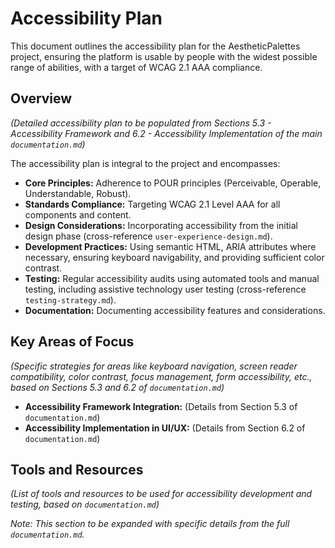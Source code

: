 # Accessibility Plan

This document outlines the accessibility plan for the AestheticPalettes project, ensuring the platform is usable by people with the widest possible range of abilities, with a target of WCAG 2.1 AAA compliance.

## Overview

_(Detailed accessibility plan to be populated from Sections 5.3 - Accessibility Framework and 6.2 - Accessibility Implementation of the main `documentation.md`)_

The accessibility plan is integral to the project and encompasses:

- **Core Principles:** Adherence to POUR principles (Perceivable, Operable, Understandable, Robust).
- **Standards Compliance:** Targeting WCAG 2.1 Level AAA for all components and content.
- **Design Considerations:** Incorporating accessibility from the initial design phase (cross-reference `user-experience-design.md`).
- **Development Practices:** Using semantic HTML, ARIA attributes where necessary, ensuring keyboard navigability, and providing sufficient color contrast.
- **Testing:** Regular accessibility audits using automated tools and manual testing, including assistive technology user testing (cross-reference `testing-strategy.md`).
- **Documentation:** Documenting accessibility features and considerations.

## Key Areas of Focus

_(Specific strategies for areas like keyboard navigation, screen reader compatibility, color contrast, focus management, form accessibility, etc., based on Sections 5.3 and 6.2 of `documentation.md`)_

- **Accessibility Framework Integration:** (Details from Section 5.3 of `documentation.md`)
- **Accessibility Implementation in UI/UX:** (Details from Section 6.2 of `documentation.md`)

## Tools and Resources

_(List of tools and resources to be used for accessibility development and testing, based on `documentation.md`)_

_Note: This section to be expanded with specific details from the full `documentation.md`._
